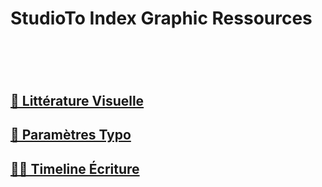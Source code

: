 # StudioTo Index Graphic Ressources
# &nbsp;
## [👀 Littérature Visuelle](/index-visual-literacy)
## [🧬 Paramètres Typo](/index-visual-literacy)
## [✍🏻 Timeline Écriture](/index-visual-literacy)
